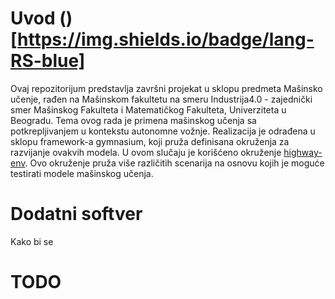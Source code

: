 # Uvod ()[https://img.shields.io/badge/lang-RS-blue]
Ovaj repozitorijum predstavlja završni projekat u sklopu predmeta Mašinsko učenje, rađen na Mašinskom fakultetu na smeru Industrija4.0 - zajednički smer Mašinskog Fakulteta i Matematičkog Fakulteta, Univerziteta u Beogradu. Tema ovog rada je primena mašinskog učenja sa potkrepljivanjem u kontekstu autonomne vožnje. Realizacija je odrađena u sklopu framework-a gymnasium, koji pruža definisana okruženja za razvijanje ovakvih modela. U ovom slučaju je korišćeno okruženje [highway-env](https://highway-env.farama.org/). Ovo okruženje pruža više različitih scenarija na osnovu kojih je moguće testirati modele mašinskog učenja.

# Dodatni softver 
Kako bi se 
# TODO